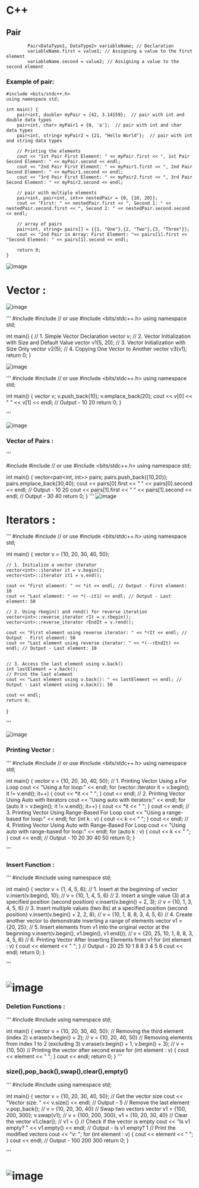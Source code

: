# C++ 
## Pair 

```
        Pair<DataType1, DataType2> variableName; // Declaration
        variableName.first = value1; // Assigning a value to the first element
        variableName.second = value2; // Assigning a value to the second element
```



### Example of pair: 

```
#include <bits/stdc++.h>
using namespace std;

int main() {
    pair<int, double> myPair = {42, 3.14159};  // pair with int and double data types
    pair<int, char> myPair1 = {0, 'a'};  // pair with int and char data types
    pair<int, string> myPair2 = {21, "Hello World"};  // pair with int and string data types

    // Printing the elements
    cout << "1st Pair First Element: " << myPair.first << ", 1st Pair Second Element: " << myPair.second << endl;
    cout << "2nd Pair First Element: " << myPair1.first << ", 2nd Pair Second Element: " << myPair1.second << endl;
    cout << "3rd Pair First Element: " << myPair2.first << ", 3rd Pair Second Element: " << myPair2.second << endl;
    
    // pair with multiple elements
    pair<int, pair<int, int>> nestedPair = {0, {10, 20}};
    cout << "First: " << nestedPair.first << ", Second 1: " << nestedPair.second.first << ", Second 2: " << nestedPair.second.second << endl;
    
    // array of pairs
    pair<int, string> pairs[] = {{1, "One"},{2, "Two"},{3, "Three"}};
    cout << "2nd Pair in Array: First Element: "<< pairs[1].first << "Second Element: " << pairs[1].second << endl;
    
    return 0;
}
```

![image](https://github.com/user-attachments/assets/6ed5e76a-683e-41cb-a231-a23bc436a87d)

# Vector : 
![image](https://github.com/user-attachments/assets/32648e2e-200b-4bd2-b211-0d46af51e913)

'''
#include <iostream>
#include <vector>
// or use #include <bits/stdc++.h>
using namespace std;

int main() {
    // 1. Simple Vector Declaration
    vector<int> v;
    // 2. Vector Initialization with Size and Default Value
    vector<int> v1(5, 20);
    // 3. Vector Initialization with Size Only
    vector<int> v2(5);
    // 4. Copying One Vector to Another
    vector<int> v3(v1);
    return 0;
}

![image](https://github.com/user-attachments/assets/414ca9c7-bbd0-4b56-8452-d84bbb7f6281)

'''
#include <iostream>
#include <vector> // or use #include <bits/stdc++.h>
using namespace std;

int main() {
    vector<int> v;
    v.push_back(10); 
    v.emplace_back(20);
    cout << v[0] << " " << v[1] << endl; // Output - 10 20
    return 0;
}

'''

![image](https://github.com/user-attachments/assets/d1c8689e-5444-4384-b9e7-07b044560102)

### Vector of Pairs : 
'''

#include <iostream>
#include <vector> // or use #include <bits/stdc++.h>
using namespace std;

int main() {
    vector<pair<int, int>> pairs;
    pairs.push_back({10,20});
    pairs.emplace_back(30,40);
    cout << pairs[0].first << " " << pairs[0].second << endl; // Output - 10 20
    cout << pairs[1].first << " " << pairs[1].second << endl; // Output - 30 40
    return 0;
}
'''
![image](https://github.com/user-attachments/assets/7060ad97-b766-471d-b25b-4ca3376447bf)

# Iterators : 
'''
#include <iostream>
#include <vector> // or use #include <bits/stdc++.h>
using namespace std;

int main() {
    vector<int> v = {10, 20, 30, 40, 50};
    
    // 1. Initialize a vector iterator
    vector<int>::iterator it = v.begin();
    vector<int>::iterator it1 = v.end();
    
    cout << "First element: " << *it << endl; // Output - First element: 10
    cout << "Last element: " << *(--it1) << endl; // Output - Last element: 50
    
    // 2. Using rbegin() and rend() for reverse iteration
    vector<int>::reverse_iterator rIt = v.rbegin();
    vector<int>::reverse_iterator rEndIt = v.rend();

    cout << "First element using reverse iterator: " << *rIt << endl; // Output - First element: 50
    cout << "Last element using reverse iterator: " << *(--rEndIt) << endl; // Output - Last element: 10
    
    
    // 3. Access the last element using v.back()
    int lastElement = v.back();
    // Print the last element
    cout << "Last element using v.back(): " << lastElement << endl; // Output - Last element using v.back(): 50
    
    cout << endl;
    return 0;
}

'''

![image](https://github.com/user-attachments/assets/2c8d73dd-a241-4e10-b28d-f29cd80936c8)


### Printing Vector : 
''' 
#include <iostream>
#include <vector> // or use #include <bits/stdc++.h>
using namespace std;

int main() {
    vector<int> v = {10, 20, 30, 40, 50};
    // 1. Printing Vector Using a For Loop
    cout << "Using a for loop:" << endl;
    for (vector<int>::iterator it = v.begin(); it != v.end(); it++) {
        cout << *it << " ";
    }
    cout << endl;
    // 2. Printing Vector Using Auto with Iterators
    cout << "Using auto with iterators:" << endl;
    for (auto it = v.begin(); it != v.end(); it++) {
        cout << *it << " ";
    }
    cout << endl;
    // 3. Printing Vector Using Range-Based For Loop
    cout << "Using a range-based for loop:" << endl;
    for (int k : v) {
        cout << k << " ";
    }
    cout << endl;
    // 4. Printing Vector Using Auto with Range-Based For Loop
    cout << "Using auto with range-based for loop:" << endl;
    for (auto k : v) {
        cout << k << " ";
    }
    cout << endl; // Output - 10 20 30 40 50 
    return 0;
}

'''


### Insert Function : 
''' 
#include <iostream>
#include <vector>
using namespace std;

int main() {
    vector<int> v = {1, 4, 5, 6};
    // 1. Insert at the beginning of vector
    v.insert(v.begin(), 10); // v = {10, 1, 4, 5, 6}
    // 2. Insert a single value (3) at a specified position (second position)
    v.insert(v.begin() + 2, 3); // v = {10, 1, 3, 4, 5, 6}
    // 3. Insert multiple values (two 8s) at a specified position (second position)
    v.insert(v.begin() + 2, 2, 8); // v = {10, 1, 8, 8, 3, 4, 5, 6}
    // 4. Create another vector to demonstrate inserting a range of elements
    vector<int> v1 = {20, 25};
    // 5. Insert elements from v1 into the original vector at the beginning
    v.insert(v.begin(), v1.begin(), v1.end()); // v = {20, 25, 10, 1, 8, 8, 3, 4, 5, 6}
    // 6. Printing Vector After Inserting Elements from v1
    for (int element : v) {
        cout << element << " ";
    } // Output - 20 25 10 1 8 8 3 4 5 6 
    cout << endl;
    return 0;
}

''' 
# ![image](https://github.com/user-attachments/assets/b39557da-c937-461c-bb8b-736613f67300)


### Deletion Functions : 
''' 
#include <iostream>
#include <vector>
using namespace std;

int main() {
    vector<int> v = {10, 20, 30, 40, 50};
    // Removing the third element (index 2)
    v.erase(v.begin() + 2); // v = {10, 20, 40, 50}
    // Removing elements from index 1 to 2 (excluding 3)
    v.erase(v.begin() + 1, v.begin() + 3); // v = {10, 50}
    // Printing the vector after second erase
    for (int element : v) {
        cout << element << " ";
    }
    cout << endl;
    return 0;
}
''' 
### size(),pop_back(),swap(),clear(),empty() 
''' 
#include <iostream>
#include <vector>
using namespace std;

int main() {
    vector<int> v = {10, 20, 30, 40, 50};
    // Get the vector size
    cout << "Vector size: " << v.size() << endl; // Output - 5
    // Remove the last element
    v.pop_back(); // v = {10, 20, 30, 40}
    // Swap two vectors
    vector<int> v1 = {100, 200, 300};
    v.swap(v1); // v = {100, 200, 300}, v1 = {10, 20, 30, 40}
    // Clear the vector
    v1.clear(); // v1 = {}
    // Check if the vector is empty
    cout << "Is v1 empty? " << v1.empty() << endl;  // Output - Is v1 empty? 1
    // Print the modified vectors
    cout << "v: ";
    for (int element : v) {
        cout << element << " ";
    }
    cout << endl; // Output - 100 200 300 
    return 0;
}

'''

# ![image](https://github.com/user-attachments/assets/7dc43b9b-5a33-4c6f-8388-eaec05ab9466)

